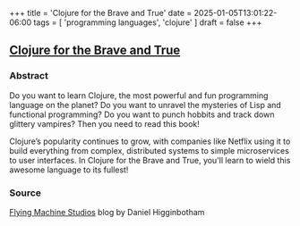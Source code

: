 +++
title = 'Clojure for the Brave and True'
date = 2025-01-05T13:01:22-06:00
tags = [ 'programming languages', 'clojure' ]
draft = false
+++

## [Clojure for the Brave and True](https://www.braveclojure.com/)

### Abstract
Do you want to learn Clojure, the most powerful and fun programming language on the planet? Do you want to unravel the mysteries of Lisp and functional programming? Do you want to punch hobbits and track down glittery vampires? Then you need to read this book!

Clojure’s popularity continues to grow, with companies like Netflix using it to build everything from complex, distributed systems to simple microservices to user interfaces. In Clojure for the Brave and True, you'll learn to wield this awesome language to its fullest!

### Source

[Flying Machine Studios](https://www.flyingmachinestudios.com/) blog by Daniel Higginbotham
